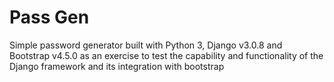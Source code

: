 # Pass Gen
Simple password generator built with Python 3, Django v3.0.8 and Bootstrap v4.5.0 as an exercise to test the capability and functionality of the Django framework and its integration with bootstrap

